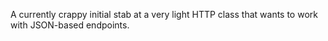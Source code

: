 A currently crappy initial stab at a very light HTTP class that wants to work with JSON-based endpoints.

